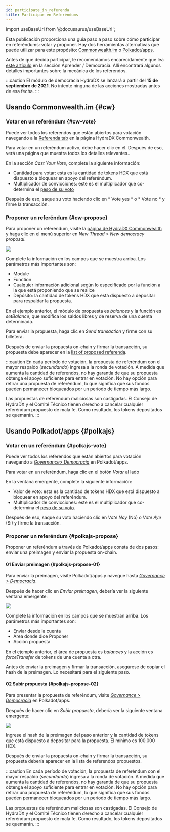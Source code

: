 ```yaml
---
id: participate_in_referenda
title: Participar en Referéndums
---
```


import useBaseUrl from '@docusaurus/useBaseUrl';

Esta publicación proporciona una guía paso a paso sobre cómo participar en referéndums: votar y proponer. Hay dos herramientas alternativas que puede utilizar para este propósito: [Commonwealth.im](#cw) o [Polkadot/apps](#polkajs).

Antes de que decida participar, le recomendamos encarecidamente que lea [este artículo](/democracy_referenda)  en la sección Aprender / Democracia. Allí encontrará algunos detalles importantes sobre la mecánica de los referendos.

:::caution
El módulo de democracia HydraDX se lanzará a partir del **15 de septiembre de 2021**. No intente ninguna de las acciones mostradas antes de esa fecha.
:::

## Usando Commonwealth.im {#cw}
### Votar en un referéndum {#cw-vote}
Puede ver todos los referendos que están abiertos para votación navegando a la [Referenda tab](https://commonwealth.im/hydradx/referenda) en la página HydraDX Commonwealth.

Para votar en un referéndum activo, debe hacer clic en él. Después de eso, verá una página que muestra todos los detalles relevantes..

En la sección *Cast Your Vote*, complete la siguiente información:

* Cantidad para votar: esta es la cantidad de tokens HDX que está dispuesto a bloquear en apoyo del referéndum.
* Multiplicador de convicciones: este es el multiplicador que co-determina el [peso de su voto](/democracy_referenda#referenda-votes-weighing)

Después de eso, saque su voto haciendo clic en * Vote yes * o * Vote no * y firme la transacción.

### Proponer un referéndum {#cw-propose}

Para proponer un referéndum, visite la [página de HydraDX Commonwealth](https://commonwealth.im/hydradx/) y haga clic en el menú superior en *New Thread > New democracy proposal*.

<div style={{textAlign: 'center'}}>
  <img src={useBaseUrl('/participate_in_referenda/cw-proposal.jpg')} />
</div>

Complete la información en los campos que se muestra arriba. Los parámetros más importantes son:
* Module
* Function
* Cualquier información adicional según lo especificado por la función a la que está proponiendo que se realice
* Depósito: la cantidad de tokens HDX que está dispuesto a depositar para respaldar la propuesta.

En el ejemplo anterior, el módulo de propuesta es *balances* y la función es *setBalance*, que modifica los saldos libres y de reserva de una cuenta determinada.

Para enviar la propuesta, haga clic en *Send transaction* y firme con su billetera.

Después de enviar la propuesta on-chain y firmar la transacción, su propuesta debe aparecer en la [list of proposed referenda](https://commonwealth.im/hydradx/referenda).

:::caution
En cada período de votación, la propuesta de referéndum con el mayor respaldo (*secundando*) ingresa a la ronda de votación. A medida que aumenta la cantidad de referendos, no hay garantía de que su propuesta obtenga el apoyo suficiente para entrar en votación. No hay opción para retirar una propuesta de referéndum, lo que significa que sus fondos pueden permanecer bloqueados por un período de tiempo más largo.

Las propuestas de referéndum maliciosas son castigadas. El Consejo de HydraDX y el Comité Técnico tienen derecho a cancelar cualquier referéndum propuesto de mala fe. Como resultado, los tokens depositados se quemarán.
:::

## Usando Polkadot/apps {#polkajs}

###  Votar en un referéndum {#polkajs-vote}

Puede ver todos los referendos que están abiertos para votación navegando a [*Governance> Democracia*](https://polkadot.js.org/apps/?rpc=wss%3A%2F%2Frpc-01.snakenet.hydradx.io#/democracy) en Polkadot/apps.


Para votar en un referéndum, haga clic en el botón *Votar* al lado

En la ventana emergente, complete la siguiente información:

* Valor de voto: esta es la cantidad de tokens HDX que está dispuesto a bloquear en apoyo del referéndum.
* Multiplicador de convicciones: este es el multiplicador que co-determina el [peso de su voto](/democracy_referenda#referenda-votes-weighing).

Después de eso, saque su voto haciendo clic en *Vote Nay* (No) o *Vote Aye* (Sí) y firme la transacción.

### Proponer un referéndum {#polkajs-propose}

Proponer un referéndum a través de Polkadot/apps  consta de dos pasos: enviar una preimagen y enviar la propuesta on-chain.

#### 01 Enviar  preimagen {#polkajs-propose-01}
Para enviar la preimagen, visite Polkadot/apps y navegue hasta [*Governance > Democracia*](https://polkadot.js.org/apps/?rpc=wss%3A%2F%2Frpc-01.snakenet.hydradx.io#/democracy).

Después de hacer clic en *Enviar preimagen*, debería ver la siguiente ventana emergente:

<div style={{textAlign: 'center'}}>
  <img src={useBaseUrl('/participate_in_referenda/polkajs-preimage.jpg')} />
</div>

Complete la información en los campos que se muestran arriba. Los parámetros más importantes son:
* Enviar desde la cuenta
* Área donde dice Proponer 
* Acción propuesta

En el ejemplo anterior, el área de propuesta es *balances* y la acción es *forceTransfer* de tokens de una cuenta a otra.

Antes de enviar la preimagen y firmar la transacción, asegúrese de copiar el hash de la preimagen. Lo necesitará para el siguiente paso.

#### 02 Subir propuesta {#polkajs-propose-02}
Para presentar la propuesta de referéndum, visite [*Governance > Democracia*](https://polkadot.js.org/apps/?rpc=wss%3A%2F%2Frpc-01.snakenet.hydradx.io#/democracy) en Polkadot/apps.

Después de hacer clic en *Subir propuesta*, debería ver la siguiente ventana emergente:

<div style={{textAlign: 'center'}}>
  <img src={useBaseUrl('/participate_in_referenda/polkajs-proposal.jpg')} />
</div>


Ingrese el hash de la preimagen del paso anterior y la cantidad de tokens que está dispuesto a depositar para la propuesta. El mínimo es 100.000 HDX.

Después de enviar la propuesta on-chain y firmar la transacción, su propuesta debería aparecer en la lista de referendos propuestos.

:::caution
En cada período de votación, la propuesta de referéndum con el mayor respaldo (*secundando*) ingresa a la ronda de votación. A medida que aumenta la cantidad de referendos, no hay garantía de que su propuesta obtenga el apoyo suficiente para entrar en votación. No hay opción para retirar una propuesta de referéndum, lo que significa que sus fondos pueden permanecer bloqueados por un período de tiempo más largo.

Las propuestas de referéndum maliciosas son castigadas. El Consejo de HydraDX y el Comité Técnico tienen derecho a cancelar cualquier referéndum propuesto de mala fe. Como resultado, los tokens depositados se quemarán.
:::
